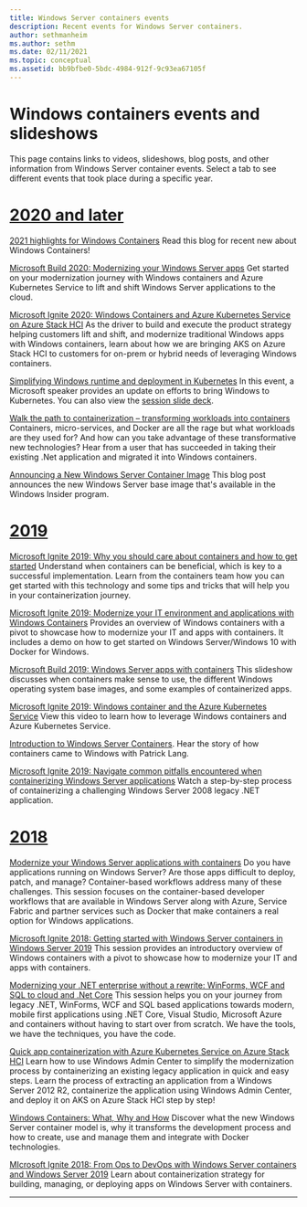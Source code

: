 ```yaml
---
title: Windows Server containers events
description: Recent events for Windows Server containers.
author: sethmanheim
ms.author: sethm
ms.date: 02/11/2021
ms.topic: conceptual
ms.assetid: bb9bfbe0-5bdc-4984-912f-9c93ea67105f
---
```

# Windows containers events and slideshows

This page contains links to videos, slideshows, blog posts, and other information from Windows Server container events. Select a tab to see different events that took place during a specific year.

<!-- start tab view -->
# [2020 and later](#tab/2020-and-later)

[2021 highlights for Windows Containers](https://techcommunity.microsoft.com/t5/containers/new-year-new-resolution-and-new-era-of-windows-containers/ba-p/2169761) Read this blog for recent new about Windows Containers!

[Microsoft Build 2020: Modernizing your Windows Server apps](https://channel9.msdn.com/Events/Build/2020/INT143) Get started on your modernization journey with Windows containers and Azure Kubernetes Service to lift and shift Windows Server applications to the cloud.

[Microsoft Ignite 2020: Windows Containers and Azure Kubernetes Service on Azure Stack HCI](https://techcommunity.microsoft.com/t5/containers/microsoft-ignite-2020-windows-containers-and-azure-kubernetes/ba-p/1706554) As the driver to build and execute the product strategy helping customers lift and shift, and modernize traditional Windows apps with Windows containers, learn about how we are bringing AKS on Azure Stack HCI to customers for on-prem or hybrid needs of leveraging Windows containers.

[Simplifying Windows runtime and deployment in Kubernetes](https://www.youtube.com/watch?v=UBlRB-FsBMA&feature=youtu.be) In this event, a Microsoft speaker provides an update on efforts to bring Windows to Kubernetes. You can also view the [session slide deck](https://static.sched.com/hosted_files/kccnceu20/18/Aug19_Simplifying%20Windows%20runtime%20and%20deployment%20in%20Kubernetes_MuzzImam_MichaelMichael.pptx).

[Walk the path to containerization – transforming workloads into containers](https://channel9.msdn.com/Events/Ignite/2016/BRK3319) Containers, micro-services, and Docker are all the rage but what workloads are they used for? And how can you take advantage of these transformative new technologies? Hear from a user that has succeeded in taking their existing .Net application and migrated it into Windows containers.

[Announcing a New Windows Server Container Image](https://techcommunity.microsoft.com/t5/containers/announcing-a-new-windows-server-container-image-preview/ba-p/2304897) This blog post announces the new Windows Server base image that's available in the Windows Insider program.

# [2019](#tab/2019)

[Microsoft Ignite 2019: Why you should care about containers and how to get started](https://myignite.microsoft.com/archives/IG19-MLS1038) Understand when containers can be beneficial, which is key to a successful implementation. Learn from the containers team how you can get started with this technology and some tips and tricks that will help you in your containerization journey.

[Microsoft Ignite 2019: Modernize your IT environment and applications with Windows Containers](https://myignite.microsoft.com/archives/IG19-BRK2147) Provides an overview of Windows containers with a pivot to showcase how to modernize your IT and apps with containers. It includes a demo on how to get started on Windows Server/Windows 10 with Docker for Windows.

[Microsoft Build 2019: Windows Server apps with containers](https://aka.ms/windowscontainers/build19) This slideshow discusses when containers make sense to use, the different Windows operating system base images, and some examples of containerized apps.

[Microsoft Ignite 2019: Windows container and the Azure Kubernetes Service](https://azure.microsoft.com/resources/videos/ignite-2019-windows-container-and-the-azure-kubernetes-service/) View this video to learn how to leverage Windows containers and Azure Kubernetes Service.

[Introduction to Windows Server Containers](https://kubernetespodcast.com/episode/070-windows-server-containers/index.html). Hear the story of how containers came to Windows with Patrick Lang.

[Microsoft Ignite 2019: Navigate common pitfalls encountered when containerizing Windows Server applications](https://myignite.microsoft.com/archives/IG19-THR2191) Watch a step-by-step process of containerizing a challenging Windows Server 2008 legacy .NET application.

# [2018](#tab/2018)

[Modernize your Windows Server applications with containers](https://channel9.msdn.com/Events/Build/2018/BRK2149) Do you have applications running on Windows Server? Are those apps difficult to deploy, patch, and manage? Container-based workflows address many of these challenges. This session focuses on the container-based developer workflows that are available in Windows Server along with Azure, Service Fabric and partner services such as Docker that make containers a real option for Windows applications.

[Microsoft Ignite 2018: Getting started with Windows Server containers in Windows Server 2019](https://www.youtube.com/watch?v=_Rt1OpdrkeA&_lrsc=23df4493-8e55-4ebf-ab9c-09b4135dedff&app=desktop) This session provides an introductory overview of Windows containers with a pivot to showcase how to modernize your IT and apps with containers.

[Modernizing your .NET enterprise without a rewrite: WinForms, WCF and SQL to cloud and .Net Core](https://channel9.msdn.com/Events/Ignite/Microsoft-Ignite-Orlando-2017/BRK3318) This session helps you on your journey from legacy .NET, WinForms, WCF and SQL based applications towards modern, mobile first applications using .NET Core, Visual Studio, Microsoft Azure and containers without having to start over from scratch. We have the tools, we have the techniques, you have the code.

[Quick app containerization with Azure Kubernetes Service on Azure Stack HCI](https://techcommunity.microsoft.com/t5/video-hub/quick-app-containerization-with-azure-kubernetes-service-on/m-p/1693548) Learn how to use Windows Admin Center to simplify the modernization process by containerizing an existing legacy application in quick and easy steps. Learn the process of extracting an application from a Windows Server 2012 R2, containerize the application using Windows Admin Center, and deploy it on AKS on Azure Stack HCI step by step!

[Windows Containers: What, Why and How](https://channel9.msdn.com/Events/Build/2015/2-704) Discover what the new Windows Server container model is, why it transforms the development process and how to create, use and manage them and integrate with Docker technologies.

[MIcrosoft Ignite 2018: From Ops to DevOps with Windows Server containers and Windows Server 2019](https://www.youtube.com/watch?v=67DkETTsVsM&feature=youtu.be) Learn about containerization strategy for building, managing, or deploying apps on Windows Server with containers.

---
<!-- stop tab view -->
